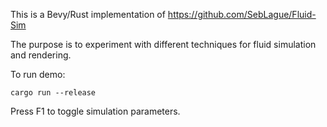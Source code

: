This is a Bevy/Rust implementation of https://github.com/SebLague/Fluid-Sim

The purpose is to experiment with different techniques for fluid simulation and rendering.

To run demo:
```
cargo run --release
```

Press F1 to toggle simulation parameters.
